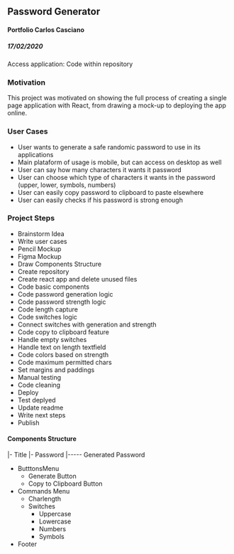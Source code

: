 ## Password Generator
#### Portfolio Carlos Casciano 
##### 17/02/2020


###
Access application:
Code within repository

### Motivation

This project was motivated on showing the full process of creating a single page application with React, from drawing a mock-up to deploying the app online.

### User Cases

- User wants to generate a safe randomic password to use in its applications
- Main plataform of usage is mobile, but can access on desktop as well
- User can say how many characters it wants it password
- User can choose which type of characters it wants in the password (upper, lower, symbols, numbers)
- User can easily copy password to clipboard to paste elsewhere
- User can easily checks if his password is strong enough


### Project Steps

- Brainstorm Idea
- Write user cases
- Pencil Mockup
- Figma Mockup
- Draw Components Structure
- Create repository
- Create react app and delete unused files
- Code basic components
- Code password generation logic
- Code password strength logic
- Code length capture
- Code switches logic
- Connect switches with generation and strength
- Code copy to clipboard feature
- Handle empty switches
- Handle text on length textfield
- Code colors based on strength
- Code maximum permitted chars
- Set margins and paddings
- Manual testing
- Code cleaning
- Deploy
- Test deplyed
- Update readme
- Write next steps
- Publish



#### Components Structure
|- Title
|- Password 
|----- Generated Password
- ButttonsMenu
    - Generate Button
    - Copy to Clipboard Button
- Commands Menu
    - Charlength
    - Switches
        - Uppercase
        - Lowercase
        - Numbers
        - Symbols
- Footer
